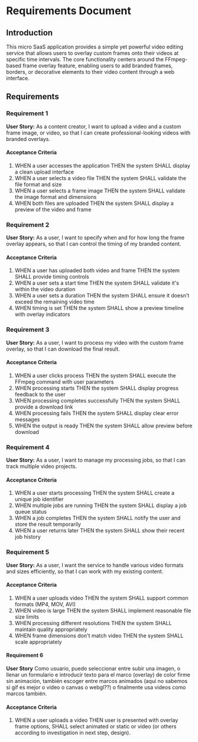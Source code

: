 # Requirements Document

## Introduction

This micro SaaS application provides a simple yet powerful video editing service that allows users to overlay custom frames onto their videos at specific time intervals. The core functionality centers around the FFmpeg-based frame overlay feature, enabling users to add branded frames, borders, or decorative elements to their video content through a web interface.

## Requirements

### Requirement 1

**User Story:** As a content creator, I want to upload a video and a custom frame image, or video, so that I can create professional-looking videos with branded overlays.

#### Acceptance Criteria

1. WHEN a user accesses the application THEN the system SHALL display a clean upload interface
2. WHEN a user selects a video file THEN the system SHALL validate the file format and size
3. WHEN a user selects a frame image THEN the system SHALL validate the image format and dimensions
4. WHEN both files are uploaded THEN the system SHALL display a preview of the video and frame

### Requirement 2

**User Story:** As a user, I want to specify when and for how long the frame overlay appears, so that I can control the timing of my branded content.

#### Acceptance Criteria

1. WHEN a user has uploaded both video and frame THEN the system SHALL provide timing controls
2. WHEN a user sets a start time THEN the system SHALL validate it's within the video duration
3. WHEN a user sets a duration THEN the system SHALL ensure it doesn't exceed the remaining video time
4. WHEN timing is set THEN the system SHALL show a preview timeline with overlay indicators

### Requirement 3

**User Story:** As a user, I want to process my video with the custom frame overlay, so that I can download the final result.

#### Acceptance Criteria

1. WHEN a user clicks process THEN the system SHALL execute the FFmpeg command with user parameters
2. WHEN processing starts THEN the system SHALL display progress feedback to the user
3. WHEN processing completes successfully THEN the system SHALL provide a download link
4. WHEN processing fails THEN the system SHALL display clear error messages
5. WHEN the output is ready THEN the system SHALL allow preview before download

### Requirement 4

**User Story:** As a user, I want to manage my processing jobs, so that I can track multiple video projects.

#### Acceptance Criteria

1. WHEN a user starts processing THEN the system SHALL create a unique job identifier
2. WHEN multiple jobs are running THEN the system SHALL display a job queue status
3. WHEN a job completes THEN the system SHALL notify the user and store the result temporarily
4. WHEN a user returns later THEN the system SHALL show their recent job history

### Requirement 5

**User Story:** As a user, I want the service to handle various video formats and sizes efficiently, so that I can work with my existing content.

#### Acceptance Criteria

1. WHEN a user uploads video THEN the system SHALL support common formats (MP4, MOV, AVI)
2. WHEN video is large THEN the system SHALL implement reasonable file size limits
3. WHEN processing different resolutions THEN the system SHALL maintain quality appropriately
4. WHEN frame dimensions don't match video THEN the system SHALL scale appropriately

#### Requirement 6

**User Story** Como usuario, puedo seleccionar entre subir una imagen, o llenar un formulario e introducir texto para el marco (overlay) de color firme sin animación, también escoger entre marcos animados (aquí no sabemos si gif es mejor o video o canvas o webgl??) o finalmente usa videos como marcos también.

#### Acceptance Criteria

1. WHEN a user uploads a video THEN user is presented with overlay frame options, SHALL select animated or static or video (or others according to investigation in next step, design).
